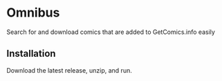 # Omnibus
Search for and download comics that are added to GetComics.info easily

## Installation
Download the latest release, unzip, and run.
